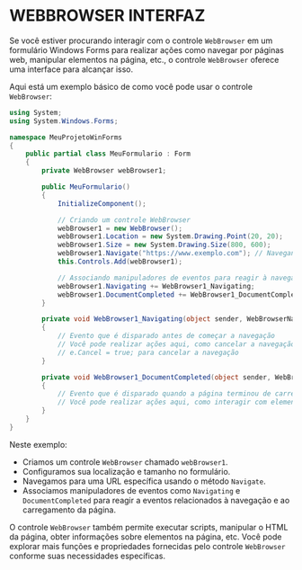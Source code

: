 # WEBBROWSER INTERFAZ
Se você estiver procurando interagir com o controle `WebBrowser` em um formulário Windows Forms para realizar ações como navegar por páginas web, manipular elementos na página, etc., o controle `WebBrowser` oferece uma interface para alcançar isso.

Aqui está um exemplo básico de como você pode usar o controle `WebBrowser`:

```csharp
using System;
using System.Windows.Forms;

namespace MeuProjetoWinForms
{
    public partial class MeuFormulario : Form
    {
        private WebBrowser webBrowser1;

        public MeuFormulario()
        {
            InitializeComponent();

            // Criando um controle WebBrowser
            webBrowser1 = new WebBrowser();
            webBrowser1.Location = new System.Drawing.Point(20, 20);
            webBrowser1.Size = new System.Drawing.Size(800, 600);
            webBrowser1.Navigate("https://www.exemplo.com"); // Navegando para uma URL específica
            this.Controls.Add(webBrowser1);

            // Associando manipuladores de eventos para reagir à navegação
            webBrowser1.Navigating += WebBrowser1_Navigating;
            webBrowser1.DocumentCompleted += WebBrowser1_DocumentCompleted;
        }

        private void WebBrowser1_Navigating(object sender, WebBrowserNavigatingEventArgs e)
        {
            // Evento que é disparado antes de começar a navegação
            // Você pode realizar ações aqui, como cancelar a navegação se necessário
            // e.Cancel = true; para cancelar a navegação
        }

        private void WebBrowser1_DocumentCompleted(object sender, WebBrowserDocumentCompletedEventArgs e)
        {
            // Evento que é disparado quando a página terminou de carregar
            // Você pode realizar ações aqui, como interagir com elementos na página
        }
    }
}
```

Neste exemplo:

- Criamos um controle `WebBrowser` chamado `webBrowser1`.
- Configuramos sua localização e tamanho no formulário.
- Navegamos para uma URL específica usando o método `Navigate`.
- Associamos manipuladores de eventos como `Navigating` e `DocumentCompleted` para reagir a eventos relacionados à navegação e ao carregamento da página.

O controle `WebBrowser` também permite executar scripts, manipular o HTML da página, obter informações sobre elementos na página, etc. Você pode explorar mais funções e propriedades fornecidas pelo controle `WebBrowser` conforme suas necessidades específicas.